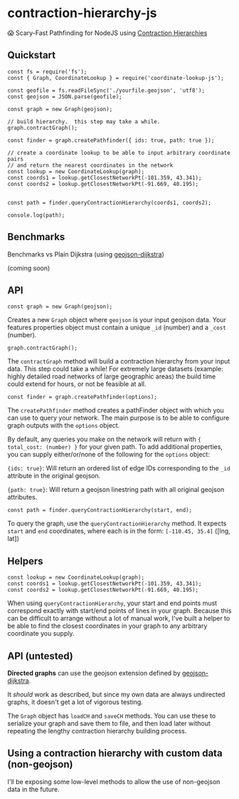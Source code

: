 # contraction-hierarchy-js

:scream: Scary-Fast Pathfinding for NodeJS using [Contraction Hierarchies](https://en.wikipedia.org/wiki/Contraction_hierarchies)


## Quickstart


```
const fs = require('fs');
const { Graph, CoordinateLookup } = require('coordinate-lookup-js');

const geofile = fs.readFileSync('./yourfile.geojson', 'utf8');
const geojson = JSON.parse(geofile);

const graph = new Graph(geojson);

// build hierarchy.  this step may take a while.
graph.contractGraph();

const finder = graph.createPathfinder({ ids: true, path: true });

// create a coordinate lookup to be able to input arbitrary coordinate pairs
// and return the nearest coordinates in the network
const lookup = new CoordinateLookup(graph);
const coords1 = lookup.getClosestNetworkPt(-101.359, 43.341);
const coords2 = lookup.getClosestNetworkPt(-91.669, 40.195);


const path = finder.queryContractionHierarchy(coords1, coords2);

console.log(path);
```

## Benchmarks

Benchmarks vs Plain Dijkstra (using [geojson-dijkstra](https://github.com/royhobbstn/geojson-dijkstra))

(coming soon)


## API

```
const graph = new Graph(geojson);
```

Creates a new `Graph` object where `geojson` is your input geojson data.  Your features properties object must contain a unique `_id` (number) and a `_cost` (number).

```
graph.contractGraph();
```

The `contractGraph` method will build a contraction hierarchy from your input data.  This step could take a while!  For extremely large datasets (example: highly detailed road networks of large geographic areas) the build time could extend for hours, or not be feasible at all.


```
const finder = graph.createPathfinder(options);
```

The `createPathfinder` method creates a pathFinder object with which you can use to query your network.  The main purpose is to be able to configure graph outputs with the `options` object.

By default, any queries you make on the network will return with `{ total_cost: (number) }` for your given path.  To add additional properties, you can supply either/or/none of the following for the `options` object:

`{ids: true}`:  Will return an ordered list of edge IDs corresponding to the `_id` attribute in the original geojson.

`{path: true}`: Will return a geojson linestring path with all original geojson attributes.


```
const path = finder.queryContractionHierarchy(start, end);
```

To query the graph, use the `queryContractionHierarchy` method.  It expects `start` and `end` coordinates, where each is in the form: `[-110.45, 35.4]`  ([lng, lat])


## Helpers

```
const lookup = new CoordinateLookup(graph);
const coords1 = lookup.getClosestNetworkPt(-101.359, 43.341);
const coords2 = lookup.getClosestNetworkPt(-91.669, 40.195);
```

When using `queryContractionHierarchy`, your start and end points must correspond exactly with start/end points of lines in your graph.  Because this can be difficult to arrange without a lot of manual work, I've built a helper to be able to find the closest coordinates in your graph to any arbitrary coordinate you supply.

## API (untested)

**Directed graphs** can use the geojson extension defined by [geojson-dijkstra](https://github.com/royhobbstn/geojson-dijkstra).

It *should* work as described, but since my own data are always undirected graphs, it doesn't get a lot of vigorous testing.


The `Graph` object has `loadCH` and `saveCH` methods.  You can use these to serialize your graph and save them to file, and then load later without repeating the lengthy contraction hierarchy building process.  

## Using a contraction hierarchy with custom data (non-geojson)

I'll be exposing some low-level methods to allow the use of non-geojson data in the future.